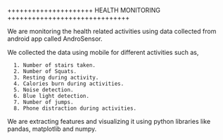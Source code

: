 +++++++++++++++++++++  HEALTH MONITORING  ++++++++++++++++++++++++++++++

We are monitoring the health related activities using data collected 
from android app called AndroSensor.

We collected the data using mobile for different activities such as, 

      1. Number of stairs taken.
      2. Number of Squats.
      3. Resting during activity.
      4. Calories burn during activities.
      5. Noise detection.
      6. Blue light detection.
      7. Number of jumps.
      8. Phone distraction during activities. 
      
We are extracting features and visualizing it using python libraries
like pandas, matplotlib and numpy.


